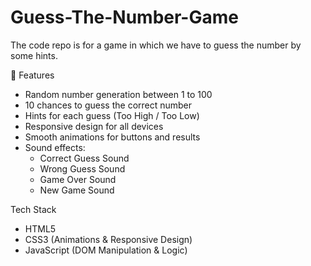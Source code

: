 # Guess-The-Number-Game
The code repo is for a game in which we have to guess the number by some hints.

📝 Features
- Random number generation between 1 to 100
- 10 chances to guess the correct number
- Hints for each guess (Too High / Too Low)
- Responsive design for all devices
- Smooth animations for buttons and results
- Sound effects:
  - Correct Guess Sound
  - Wrong Guess Sound
  - Game Over Sound
  - New Game Sound

Tech Stack
- HTML5
- CSS3 (Animations & Responsive Design)
- JavaScript (DOM Manipulation & Logic)

